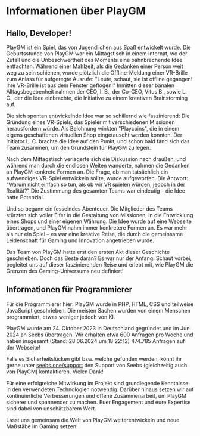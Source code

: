 # Informationen über PlayGM

## Hallo, Developer!

PlayGM ist ein Spiel, das von Jugendlichen aus Spaß entwickelt wurde. Die Geburtsstunde von PlayGM war ein Mittagstisch in einem Internat, wo der Zufall und die Unbeschwertheit des Moments eine bahnbrechende Idee entfachten. Während einer Mahlzeit, als die Gedanken einer Person weit weg zu sein schienen, wurde plötzlich die Offline-Meldung einer VR-Brille zum Anlass für aufgeregte Ausrufe: "Leute, schaut, sie ist offline gegangen! Ihre VR-Brille ist aus dem Fenster geflogen!" Inmitten dieser banalen Alltagsbegebenheit nahmen der CEO, I. B., der Co-CEO, Vitus B., sowie L. C., der die Idee einbrachte, die Initiative zu einem kreativen Brainstorming auf.

Die sich spontan entwickelnde Idee war so schillernd wie faszinierend: Die Gründung eines VR-Spiels, das Spieler mit verschiedenen Missionen herausfordern würde. Als Belohnung winkten "Playcoins", die in einem eigens geschaffenen virtuellen Shop eingetauscht werden konnten. Der Initiator L. C. brachte die Idee auf den Punkt, und schon bald fand sich das Team zusammen, um den Grundstein für PlayGM zu legen.

Nach dem Mittagstisch verlagerte sich die Diskussion nach draußen, und während man durch die endlosen Weiten wanderte, nahmen die Gedanken an PlayGM konkrete Formen an. Die Frage, ob man tatsächlich ein aufwendiges VR-Spiel entwickeln sollte, wurde aufgeworfen. Die Antwort: "Warum nicht einfach so tun, als ob wir VR spielen würden, jedoch in der Realität?" Die Zustimmung des gesamten Teams war eindeutig – die Idee hatte Potenzial.

Und so begann ein fesselndes Abenteuer. Die Mitglieder des Teams stürzten sich voller Eifer in die Gestaltung von Missionen, in die Entwicklung eines Shops und einer eigenen Währung. Die Idee wurde auf eine Webseite übertragen, und PlayGM nahm immer konkretere Formen an. Es war mehr als nur ein Spiel – es war eine kreative Reise, die durch die gemeinsame Leidenschaft für Gaming und Innovation angetrieben wurde.

Das Team von PlayGM hatte erst den ersten Akt dieser Geschichte geschrieben. Doch das Beste daran? Es war nur der Anfang. Schaut vorbei, begleitet uns auf dieser faszinierenden Reise und erlebt mit, wie PlayGM die Grenzen des Gaming-Universums neu definiert!

## Informationen für Programmierer

Für die Programmierer hier:
PlayGM wurde in PHP, HTML, CSS und teilweise JavaScript geschrieben. Die meisten Sachen wurden von einem Menschen programmiert, etwas weniger jedoch von KI. 

PlayGM wurde am 24. Oktober 2023 in Deutschland gegründet und im Juni 2024 an Seebs übertragen. Wir erhalten etwa 600 Anfragen pro Woche und haben insgesamt (Stand: 28.06.2024 um 18:22:12) 474.785 Anfragen auf der Webseite!

Falls es Sicherheitslücken gibt bzw. welche gefunden werden, könnt ihr gerne unter [seebs.one/support](https://seebs.one/support) den Support von Seebs (gleichzeitig auch von PlayGM) kontaktieren. Vielen Dank!

Für eine erfolgreiche Mitwirkung im Projekt sind grundlegende Kenntnisse in den verwendeten Technologien notwendig. Darüber hinaus setzen wir auf kontinuierliche Verbesserungen und offene Zusammenarbeit, um PlayGM sicherer und spannender zu machen. Euer Engagement und eure Expertise sind dabei von unschätzbarem Wert. 

Lasst uns gemeinsam die Welt von PlayGM weiterentwickeln und neue Maßstäbe im Gaming setzen!
